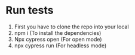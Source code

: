 # Run tests
1. First you have to clone the repo into your local
2. npm i (To install the dependencies)
3. Npx cypress open (For open mode)
4. npx cypress run (For headless mode)